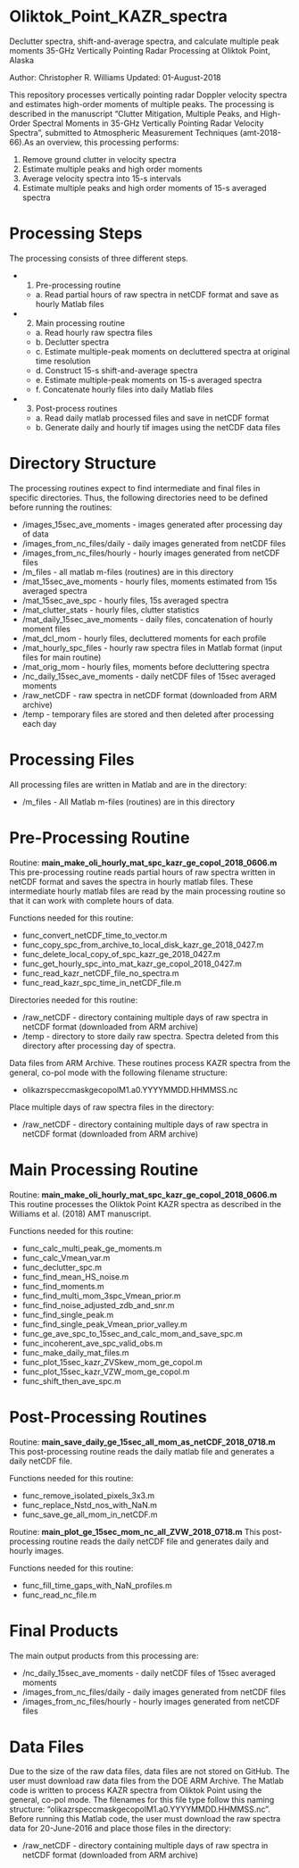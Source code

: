 # Oliktok_Point_KAZR_spectra
Declutter spectra, shift-and-average spectra, and calculate multiple peak moments
35-GHz Vertically Pointing Radar Processing at Oliktok Point, Alaska 

Author: 	Christopher R. Williams
Updated: 	01-August-2018

This repository processes vertically pointing radar Doppler velocity spectra and estimates high-order moments of multiple peaks. The processing is described in the manuscript “Clutter Mitigation, Multiple Peaks, and High-Order Spectral Moments in 35-GHz Vertically Pointing Radar Velocity Spectra”, submitted to Atmospheric Measurement Techniques (amt-2018-66).As an overview, this processing performs:
  1.	Remove ground clutter in velocity spectra
  2.	Estimate multiple peaks and high order moments
  3.	Average velocity spectra into 15-s intervals
  4.	Estimate multiple peaks and high order moments of 15-s averaged spectra 
  
# Processing Steps
The processing consists of three different steps.
- 1. Pre-processing routine
  - a. Read partial hours of raw spectra in netCDF format and save as hourly Matlab files
- 2. Main processing routine 
  - a. Read hourly raw spectra files
  - b. Declutter spectra
  - c. Estimate multiple-peak moments on decluttered spectra at original time resolution
  - d. Construct 15-s shift-and-average spectra
  - e. Estimate multiple-peak moments on 15-s averaged spectra
  - f. Concatenate hourly files into daily Matlab files
- 3. Post-process routines
  - a. Read daily matlab processed files and save in netCDF format
  - b. Generate daily and hourly tif images using the netCDF data files

# Directory Structure

The processing routines expect to find intermediate and final files in specific directories. Thus, the following directories need to be defined before running the routines: 

- /images_15sec_ave_moments 	- images generated after processing day of data
- /images_from_nc_files/daily 	- daily images generated from netCDF files
- /images_from_nc_files/hourly	- hourly images generated from netCDF files
- /m_files 			- all matlab m-files (routines) are in this directory
- /mat_15sec_ave_moments  	- hourly files, moments estimated from 15s averaged spectra
- /mat_15sec_ave_spc 		- hourly files, 15s averaged spectra
- /mat_clutter_stats 		- hourly files, clutter statistics
- /mat_daily_15sec_ave_moments 	- daily files, concatenation of hourly moment files
- /mat_dcl_mom 		- hourly files, decluttered moments for each profile
- /mat_hourly_spc_files 	- hourly raw spectra files in Matlab format (input files for main routine)
- /mat_orig_mom 		- hourly files, moments before decluttering spectra
- /nc_daily_15sec_ave_moments 	- daily netCDF files of 15sec averaged moments
- /raw_netCDF 		- raw spectra in netCDF format (downloaded from ARM archive)
- /temp	- temporary files are stored and then deleted after processing each day

# Processing Files

All processing files are written in Matlab and are in the directory:
- /m_files 			- All Matlab m-files (routines) are in this directory

# Pre-Processing Routine

Routine: **main_make_oli_hourly_mat_spc_kazr_ge_copol_2018_0606.m**
This pre-processing routine reads partial hours of raw spectra written in netCDF format and saves the spectra in hourly matlab files. These intermediate hourly matlab files are read by the main processing routine so that it can work with complete hours of data. 

Functions needed for this routine:
- func_convert_netCDF_time_to_vector.m
- func_copy_spc_from_archive_to_local_disk_kazr_ge_2018_0427.m
- func_delete_local_copy_of_spc_kazr_ge_2018_0427.m
- func_get_hourly_spc_into_mat_kazr_ge_copol_2018_0427.m
- func_read_kazr_netCDF_file_no_spectra.m
- func_read_kazr_spc_time_in_netCDF_file.m

Directories needed for this routine:
- /raw_netCDF 	- directory containing multiple days of raw spectra in netCDF format (downloaded from ARM archive)
- /temp	- directory to store daily raw spectra. Spectra deleted from this directory after processing day of spectra.

Data files from ARM Archive. These routines process KAZR spectra from the general, co-pol mode with the following filename structure:
- olikazrspeccmaskgecopolM1.a0.YYYYMMDD.HHMMSS.nc

Place multiple days of raw spectra files in the directory:
- /raw_netCDF 	- directory containing multiple days of raw spectra in netCDF format (downloaded from ARM archive)

# Main Processing Routine

Routine: **main_make_oli_hourly_mat_spc_kazr_ge_copol_2018_0606.m**
This routine processes the Oliktok Point KAZR spectra as described in the Williams et al. (2018) AMT manuscript.

Functions needed for this routine:
- func_calc_multi_peak_ge_moments.m
- func_calc_Vmean_var.m
- func_declutter_spc.m 	
- func_find_mean_HS_noise.m
- func_find_moments.m
- func_find_multi_mom_3spc_Vmean_prior.m
- func_find_noise_adjusted_zdb_and_snr.m
- func_find_single_peak.m
- func_find_single_peak_Vmean_prior_valley.m
- func_ge_ave_spc_to_15sec_and_calc_mom_and_save_spc.m
- func_incoherent_ave_spc_valid_obs.m
- func_make_daily_mat_files.m
- func_plot_15sec_kazr_ZVSkew_mom_ge_copol.m
- func_plot_15sec_kazr_VZW_mom_ge_copol.m
- func_shift_then_ave_spc.m

# Post-Processing Routines

Routine: **main_save_daily_ge_15sec_all_mom_as_netCDF_2018_0718.m**
This post-processing routine reads the daily matlab file and generates a daily netCDF file.

Functions needed for this routine:
- func_remove_isolated_pixels_3x3.m
- func_replace_Nstd_nos_with_NaN.m
- func_save_ge_all_mom_in_netCDF.m

Routine: **main_plot_ge_15sec_mom_nc_all_ZVW_2018_0718.m**
This post-processing routine reads the daily netCDF file and generates daily and hourly images. 

Functions needed for this routine:
- func_fill_time_gaps_with_NaN_profiles.m
- func_read_nc_file.m

# Final Products
The main output products from this processing are:
- /nc_daily_15sec_ave_moments 	- daily netCDF files of 15sec averaged moments
- /images_from_nc_files/daily 		- daily images generated from netCDF files
- /images_from_nc_files/hourly		- hourly images generated from netCDF files

# Data Files
Due to the size of the raw data files, data files are not stored on GitHub. The user must download raw data files from the DOE ARM Archive. The Matlab code is written to process KAZR spectra from Oliktok Point using the general, co-pol mode. The filenames for this file type follow this naming structure: “olikazrspeccmaskgecopolM1.a0.YYYYMMDD.HHMMSS.nc”.
Before running this Matlab code, the user must download the raw spectra data for 20-June-2016 and place those files in the directory:
- /raw_netCDF 	- directory containing multiple days of raw spectra in netCDF format (downloaded from ARM archive)
